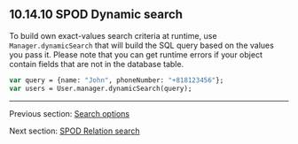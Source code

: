 ## 10.14.10 SPOD Dynamic search

To build own exact-values search criteria at runtime, use `Manager.dynamicSearch` that will build the SQL query based on the values you pass it. Please note that you can get runtime errors if your object contain fields that are not in the database table.

```haxe 
var query = {name: "John", phoneNumber: "+818123456"};
var users = User.manager.dynamicSearch(query);
```

---

Previous section: [Search options](std-spod-search-options.md)

Next section: [SPOD Relation search](std-spod-relation-search.md)